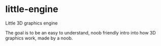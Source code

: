 # little-engine
Little 3D graphics engine

The goal is to be an easy to understand, noob friendly intro into how 3D graphics work, made by a noob.
